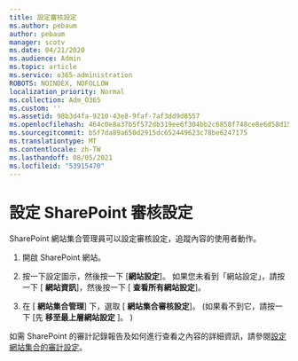 ```yaml
---
title: 設定審核設定
ms.author: pebaum
author: pebaum
manager: scotv
ms.date: 04/21/2020
ms.audience: Admin
ms.topic: article
ms.service: o365-administration
ROBOTS: NOINDEX, NOFOLLOW
localization_priority: Normal
ms.collection: Adm_O365
ms.custom: ''
ms.assetid: 98b3d4fa-9210-43e8-9faf-7af3dd9d8557
ms.openlocfilehash: 464c0e8a37b5f572db319ee6f304bb2c6858f748ce8e6d58d155e458ce8517a1
ms.sourcegitcommit: b5f7da89a650d2915dc652449623c78be6247175
ms.translationtype: MT
ms.contentlocale: zh-TW
ms.lasthandoff: 08/05/2021
ms.locfileid: "53915470"
---
```

# <a name="configure-sharepoint-audit-settings"></a>設定 SharePoint 審核設定

SharePoint 網站集合管理員可以設定審核設定，追蹤內容的使用者動作。
  
1. 開啟 SharePoint 網站。
    
2. 按一下設定圖示，然後按一下 [**網站設定**]。 如果您未看到「網站設定」，請按一下 [ **網站資訊**]，然後按一下 [ **查看所有網站設定**]。
    
3. 在 [ **網站集合管理**] 下，選取 [ **網站集合審核設定**]。  (如果看不到它，請按一下 [先 **移至最上層網站設定** ]。 )  
    
如需 SharePoint 的審計記錄報告及如何進行查看之內容的詳細資訊，請參閱[設定網站集合的審計設定](https://go.microsoft.com/fwlink/?linkid=404050)。
  

